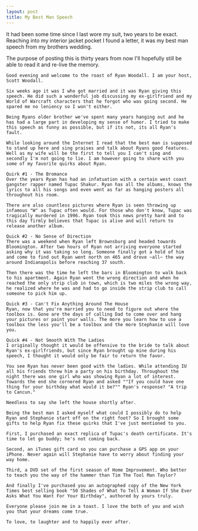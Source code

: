 ---layout: posttitle: My Best Man Speech---It had been some time since I last wore my suit, two years to be exact. Reaching into my interior jacket pocket I found a letter, it was my best man speech from my brothers wedding.The purpose of posting this is thirty years from now I'll hopefully still be able to read it and re-live the memory.	Good evening and welcome to the roast of Ryan Woodall. I am your host, Scott Woodall.		Six weeks ago it was I who got married and it was Ryan giving this speech. He did such a wonderful job discussing my ex-girlfriend and my World of Warcraft characters that he forgot who was going second. He spared me no leniency so I won't either.		Being Ryans older brother we've spent many years hanging out and he has had a large part in developing my sense of humor. I tried to make this speech as funny as possible, but if its not, its all Ryan's fault.		While looking around the Internet I read that the best man is supposed to stand up here and sing praises and talk about Ryans good features. Well as my wife will be the first to tell you I can't sing and secondly I'm not going to lie. I am however going to share with you some of my favorite quirks about Ryan.		Quirk #1 - The Bromance	Over the years Ryan has had an infatuation with a certain west coast gangster rapper named Tupac Shakur. Ryan has all the albums, knows the lyrics to all his songs and even went as far as hanging posters all throughout his room.		There are also countless pictures where Ryan is seen throwing up infamous "W" as Tupac often would. For those who don't know, Tupac was tragically murdered in 1996. Ryan took this news pretty hard and to this day firmly believes that Tupac is alive and will return to release another album.		Quick #2 - No Sense of Direction	There was a weekend when Ryan left Brownsburg and headed towards Bloomington. After two hours of Ryan not arriving everyone started asking why it was taking so long. Someone finally got a hold of him and come to find out Ryan went north on 465 and drove ~all~ the way around Indianapolis before reaching 37 south.		Then there was the time he left the bars in Bloomington to walk back to his apartment. Again Ryan went the wrong direction and when he reached the only strip club in town, which is two miles the wrong way, he realized where he was and had to go inside the strip club to call someone to pick him up.		Quick #3 - Can't Fix Anything Around The House	Ryan, now that you're married you to need to figure out where the toolbox is. Gone are the days of calling Dad to come over and hang your pictures or paint your walls. The more you learn how to use a toolbox the less you'll be a toolbox and the more Stephanie will love you.		Quick #4 - Not Smooth With The Ladies	I originally thought it would be offensive to the bride to talk about Ryan's ex-girlfriends, but since Ryan brought up mine during his speech, I thought it would only be fair to return the favor.		You see Ryan has never been good with the ladies. While attending IU all his friends threw him a party on his birthday. Throughout the night there was one girl who was showing Ryan a lot of interest. Towards the end she cornered Ryan and asked ""If you could have one thing for your birthday what would it be?"" Ryan's response? "A trip to Cancun."		Needless to say she left the house shortly after.		Being the best man I asked myself what could I possibly do to help Ryan and Stephanie start off on the right foot? So I brought some gifts to help Ryan fix these quirks that I've just mentioned to you.		First, I purchased an exact replica of Tupac's death certificate. It's time to let go buddy; he's not coming back.		Second, an iTunes gift card so you can purchase a GPS app on your iPhone. Never again will Stephanie have to worry about finding your way home.		Third, a DVD set of the first season of Home Improvement. Who better to teach you the way of the hammer than Tim The Tool Man Taylor?		And finally I've purchased you an autographed copy of the New York Times best selling book "50 Shades of What To Tell A Woman If She Ever Asks What You Want For Your Birthday", authored by yours truly.		Everyone please join me in a toast. I love the both of you and wish you that your dreams come true.		To love, to laughter and to happily ever after.